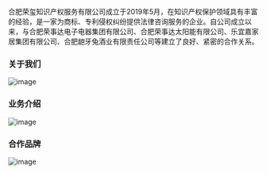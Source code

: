 合肥荣玺知识产权服务有限公司成立于2019年5月，在知识产权保护领域具有丰富的经验，是一家为商标、专利侵权纠纷提供法律咨询服务的企业。自公司成立以来，与合肥荣事达电子电器集团有限公司、合肥荣事达太阳能有限公司、乐宜嘉家居集团有限公司、合肥龅牙兔酒业有限责任公司等建立了良好、紧密的合作关系。


### 关于我们
![image](https://user-images.githubusercontent.com/32380423/173782223-b3b0cbf6-ceb9-4432-818d-9953b0f2d0f1.png)

### 业务介绍
![image](https://user-images.githubusercontent.com/32380423/173782457-f4b9f5e1-0672-476c-a009-590a6a268938.png)


### 合作品牌
![image](https://user-images.githubusercontent.com/32380423/173782352-30940109-ae19-4c56-9158-04cdab471a4c.png)

